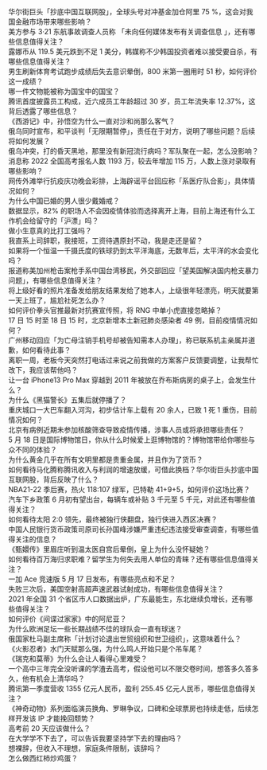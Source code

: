华尔街巨头「抄底中国互联网股」，全球头号对冲基金加仓阿里 75 %，这会对我国金融市场带来哪些影响？  
美方参与 3·21 东航事故调查人员称 「未向任何媒体发布有关调查信息 」，还有哪些信息值得关注？  
露娜币从 119.5 美元跌到不足 1 美分，韩媒称不少韩国投资者难以接受要自杀，有哪些信息值得关注？  
男生刷新体育考试跑步成绩后失去意识晕倒，800 米第一圈用时 51 秒，如何评价这一成绩？  
哪一件文物能被称为国宝中的国宝？  
腾讯首度披露员工构成，近六成员工年龄超过 30 岁，员工年流失率 12.37%，这背后透露了哪些信息？  
《西游记》中，孙悟空为什么一直对沙和尚那么客气？  
俄乌同时宣布，和平谈判「无限期暂停」，责任在于对方，说明了哪些问题？后续将如何发展？  
俄乌冲突，打的昏天黑地，那里没有新冠流行病吗？军队聚在一起，怎么没影响？  
消息称 2022 全国高考报名人数 1193 万，较去年增加 115 万，人数上涨对录取有哪些影响？  
网传外滩举行抗疫庆功晚会彩排，上海辟谣平台回应称「系医疗队合影」，具体情况如何？  
为什么中国已婚的男人很少戴婚戒？  
数据显示，82% 的职场人不会因疫情体验而选择离开上海，目前上海还有什么工作机会给留守的「沪漂」吗？  
做小生意真的比打工强吗？  
我直系上司辞职，我接班，工资待遇原封不动，我是走还是留？  
如果将一个恒温一千摄氏度的铁球扔到太平洋海底，无数年后，太平洋的水会变化吗？  
报道称美加州枪击案枪手系中国台湾移民，外交部回应「望美国解决国内枪支暴力问题」，有哪些信息值得关注？  
将上级好看的照片准备发给朋友结果发给了她本人，上级很年轻漂亮，明天就要第一天上班了，尴尬社死怎么办？  
如何评价拳头官推最新对抗赛宣传照，将 RNG 中单小虎直接忽略掉？  
17 日 15 时至 18 日 15 时，北京新增本土新冠肺炎感染者 49 例，目前疫情情况如何？  
广州移动回应「为亡母注销手机号却被告知需本人办理」，称已联系机主亲属并道歉，如何看待此事？  
离职一周，老板今天突然打电话过来说之前我做的方案客户反馈要调整，让我帮忙改下，我应该帮他吗？  
让一台 iPhone13 Pro Max 穿越到 2011 年被放在乔布斯病房的桌子上，会发生什么？  
为什么《黑猫警长》五集后就停播了？  
重庆城口一大巴车翻入河沟，初步估计车上载有 20 余人，已致 1 死 1 重伤，目前情况如何？  
北京有病例近期未参加核酸筛查导致疫情传播，涉事人员或将承担哪些责任？  
5 月 18 日是国际博物馆日，你从什么时候爱上逛博物馆的？博物馆带给你哪些与众不同的体验？  
为什么黄金几乎在所有文明里都是贵重金属，并且作为了货币？  
如何看待马化腾称腾讯收入与利润的增速放缓，可借此换档？华尔街巨头抄底中国互联网股，背后反映了什么？  
NBA21-22 季后赛，热火 118:107 绿军，巴特勒 41+9+5，如何评价这场比赛？  
汽车下乡政策 6 月初有望出台，每辆车或补贴 3 千元至 5 千元，对此还有哪些值得关注？  
如何看待太阳 2:0 领先，最终被独行侠翻盘，独行侠进入西区决赛？  
中国人民银行货币政策司原司长孙国峰涉嫌严重违纪违法接受审查调查，有哪些值得关注的信息？  
《甄嬛传》里眉庄听到温太医自宫后晕倒，皇上为什么没怀疑她？  
如何看待百万海归求职难？留学生为何失去用人单位的青睐？还有哪些信息值得关注？  
一加 Ace 竞速版 5 月 17 日发布，有哪些亮点和不足？  
失败三次后，美国空射高超声速武器试射成功，有哪些信息值得关注？  
2021 年全国 31 个省区市人口数据出炉，广东最能生，东北继续负增长，还有哪些值得关注？  
如何评价《间谍过家家》中的阿尼亚？  
为什么欧洲足坛一些长期战绩不佳的球队会一直有球迷？  
俄国家杜马副主席称「计划讨论退出世贸组织和世卫组织」，这意味着什么？  
《火影忍者》水门天赋那么强，为什么鸣人开始只是个吊车尾？  
《瑞克和莫蒂》为什么会让人看得心里难受？  
一个高中三年完全没听课的学渣去高考，假设他可以不限交卷时间，想答多久答多久，他有机会上清华吗？  
腾讯第一季度营收 1355 亿元人民币，盈利 255.45 亿元人民币，哪些信息值得关注？  
《神奇动物》系列面临演员换角、罗琳争议，口碑和全球票房也持续走低，后续怎样开发该 IP 才能挽回颓势？  
高考前 20 天应该做什么？  
在大学学不下去了，可以告诉我要坚持学下去的理由吗？  
想裸辞，但收入不理想，家庭条件限制，该辞吗？  
怎么做西红柿炒鸡蛋？  
